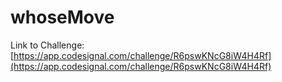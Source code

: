 # whoseMove

Link to Challenge: [https://app.codesignal.com/challenge/R6pswKNcG8iW4H4Rf](https://app.codesignal.com/challenge/R6pswKNcG8iW4H4Rf)